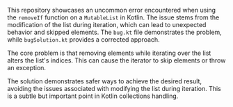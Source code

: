 This repository showcases an uncommon error encountered when using the `removeIf` function on a `MutableList` in Kotlin. The issue stems from the modification of the list during iteration, which can lead to unexpected behavior and skipped elements.  The `bug.kt` file demonstrates the problem, while `bugSolution.kt` provides a corrected approach.

The core problem is that removing elements while iterating over the list alters the list's indices. This can cause the iterator to skip elements or throw an exception.

The solution demonstrates safer ways to achieve the desired result, avoiding the issues associated with modifying the list during iteration.  This is a subtle but important point in Kotlin collections handling.
